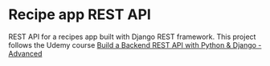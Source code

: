 # Recipe app REST API

REST API for a recipes app built with Django REST framework. This project follows the Udemy course [Build a Backend REST API with Python & Django - Advanced](https://www.udemy.com/share/101XNg3@iylEBksJ91QRm-MwvBZ_mGXNyP1Uo1gC2U7n2273ZKe-EEX6la0D8FYludopYBf3-A==/)
